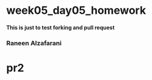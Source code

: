 # week05_day05_homework
#### This is just to test forking and pull request
### Raneen Alzafarani 
# pr2